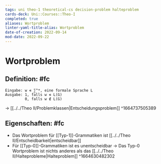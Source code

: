 ```yaml
---
tags: uni theo-1 theoretical-cs decision-problem halteproblem
cards-deck: Uni::Courses::Theo-I
completed: true
aliases: Wortproblem
linter-yaml-title-alias: Wortproblem
date-of-creation: 2022-09-14
mod-date: 2022-09-22
---
```


# Wortproblem

## Definition: #fc
```
Eingabe: w ∊ ∑^*, eine formale Sprache L
Ausgabe: 1, falls w ∊ L(G)
		 0, falls w ∉ L(G)
```
→ [[../../Theo II/Problemklassen|Entscheidungsproblem]]
^1664737505389

## Eigenschaften: #fc
- Das Wortproblem für [[Typ-1]]-Grammatiken ist [[../../Theo II/Entscheidbarkeit|entscheidbar]]
- Für [[Typ-0]]-Grammatiken ist es unentscheidbar
	→ Das Typ-0 Wortproblem ist nichts anderes als das [[../../Theo II/Halteprobleme|Halteproblem]]
^1664630482302
